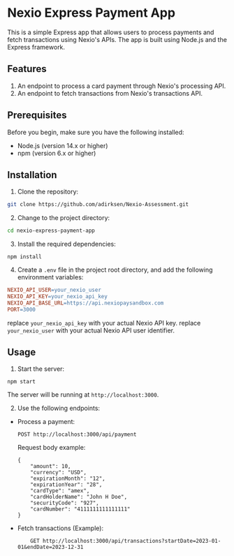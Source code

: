# Nexio Express Payment App

This is a simple Express app that allows users to process payments and fetch transactions using Nexio's APIs. The app is built using Node.js and the Express framework.

## Features

1. An endpoint to process a card payment through Nexio's processing API.
2. An endpoint to fetch transactions from Nexio's transactions API.

## Prerequisites

Before you begin, make sure you have the following installed:

- Node.js (version 14.x or higher)
- npm (version 6.x or higher)

## Installation

1. Clone the repository:

```bash
git clone https://github.com/adirksen/Nexio-Assessment.git
```

2. Change to the project directory:

```bash
cd nexio-express-payment-app
```

3. Install the required dependencies:

```console
npm install
```

4. Create a `.env` file in the project root directory, and add the following environment variables:

```makefile
NEXIO_API_USER=your_nexio_user
NEXIO_API_KEY=your_nexio_api_key
NEXIO_API_BASE_URL=https://api.nexiopaysandbox.com
PORT=3000
```

replace `your_nexio_api_key` with your actual Nexio API key.
replace `your_nexio_user` with your actual Nexio API user identifier.

## Usage

1. Start the server:

```console
npm start
```

The server will be running at `http://localhost:3000`.

2.  Use the following endpoints:

* Process a payment:
    ```
    POST http://localhost:3000/api/payment
    ```

    Request body example:
    ```
    {
        "amount": 10,
        "currency": "USD",
        "expirationMonth": "12",
        "expirationYear": "28",
        "cardType": "amex",
        "cardHolderName": "John H Doe",
        "securityCode": "927", 
        "cardNumber": "4111111111111111"
    }
    ```

* Fetch transactions (Example):
    ```
        GET http://localhost:3000/api/transactions?startDate=2023-01-01&endDate=2023-12-31
    ```
